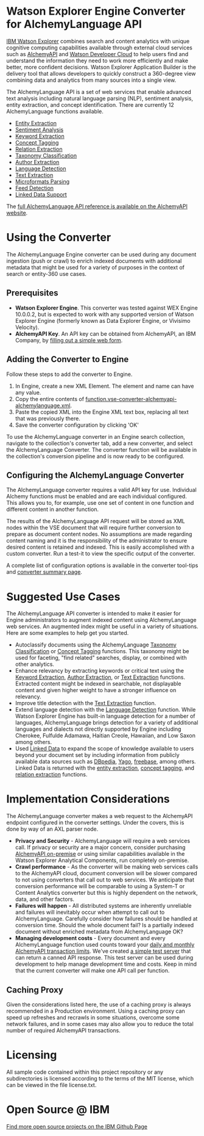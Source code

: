 # Watson Explorer Engine Converter for AlchemyLanguage API

[IBM Watson Explorer](http://www.ibm.com/smarterplanet/us/en/ibmwatson/explorer.html) combines search and content analytics with unique cognitive computing capabilities available through external cloud services such as [AlchemyAPI](http://www.alchemyapi.com/) and [Watson Developer Cloud](http://www.ibm.com/smarterplanet/us/en/ibmwatson/developercloud/) to help users find and understand the information they need to work more efficiently and make better, more confident decisions.  Watson Explorer Application Builder is the delivery tool that allows developers to quickly construct a 360-degree view combining data and analytics from many sources into a single view.

The AlchemyLanguage API is a set of web services that enable advanced text analysis including natural language parsing (NLP), sentiment analysis, entity extraction, and concept identification.  There are currently 12 AlchemyLanguage functions available.

* [Entity Extraction](http://www.alchemyapi.com/products/alchemylanguage/entity-extraction)
* [Sentiment Analysis](http://www.alchemyapi.com/products/alchemylanguage/sentiment-analysis)
* [Keyword Extraction](http://www.alchemyapi.com/products/alchemylanguage/keyword-extraction)
* [Concept Tagging](http://www.alchemyapi.com/products/alchemylanguage/concept-tagging)
* [Relation Extraction](http://www.alchemyapi.com/products/alchemylanguage/relation-extraction)
* [Taxonomy Classification](http://www.alchemyapi.com/products/alchemylanguage/taxonomy)
* [Author Extraction](http://www.alchemyapi.com/products/alchemylanguage/author-extraction)
* [Language Detection](http://www.alchemyapi.com/products/alchemylanguage/language-detection)
* [Text Extraction](http://www.alchemyapi.com/products/alchemylanguage/text-extraction)
* [Microformats Parsing](http://www.alchemyapi.com/products/alchemylanguage/microformats-parsing)
* [Feed Detection](http://www.alchemyapi.com/products/alchemylanguage/feed-detection)
* [Linked Data Support](http://www.alchemyapi.com/products/alchemylanguage/linked-data)

The [full AlchemyLanguage API reference is available on the AlchemyAPI website](http://www.alchemyapi.com/api).


# Using the Converter

The AlchemyLanguage Engine converter can be used during any document ingestion (push or crawl) to enrich indexed documents with additional metadata that might be used for a variety of purposes in the context of search or entity-360 use cases.

## Prerequisites

- **Watson Explorer Engine**.  This converter was tested against WEX Engine 10.0.0.2, but is expected to work with any supported version of Watson Explorer Engine (formerly known as Data Explorer Engine, or Vivisimo Velocity).
- **AlchemyAPI Key**.  An API key can be obtained from AlchemyAPI, an IBM Company, by [filling out a simple web form](http://www.alchemyapi.com/api/register.html).


## Adding the Converter to Engine

Follow these steps to add the converter to Engine.

1. In Engine, create a new XML Element.  The element and name can have any value.
2. Copy the entire contents of [function.vse-converter-alchemyapi-alchemylanguage.xml](/engine/function.vse-converter-alchemyapi-alchemylanguage.xml).
3. Paste the copied XML into the Engine XML text box, replacing all text that was previously there.
4. Save the converter configuration by clicking 'OK'

To use the AlchemyLanguage converter in an Engine search collection, navigate to the collection's converter tab, add a new converter, and select the AlchemyLanguage Converter.  The converter function will be available in the collection's conversion pipeline and is now ready to be configured.

## Configuring the AlchemyLanguage Converter

The AlchemyLanguage converter requires a valid API key for use.  Individual Alchemy functions must be enabled and are each individual configured.  This allows you to, for example, use one set of content in one function and different content in another function.

The results of the AlchemyLanguage API request will be stored as XML nodes within the VSE document that will require further conversion to prepare as document content nodes.  No assumptions are made regarding content naming and it is the responsibility of the administrator to ensure desired content is retained and indexed.  This is easily accomplished with a custom converter.  Run a test-it to view the specific output of the converter.

A complete list of configuration options is available in the converter tool-tips and [converter summary page](/engine/alchemylanguage-converter-summary.md).

# Suggested Use Cases

The AlchemyLanguage API converter is intended to make it easier for Engine administrators to augment indexed content using AlchemyLanguage web services.  An augmented index might be useful in a variety of situations.  Here are some examples to help get you started.

- Autoclassify documents using the AlchemyLanguage [Taxonomy Classification](http://www.alchemyapi.com/products/alchemylanguage/taxonomy) or [Concept Tagging](http://www.alchemyapi.com/products/alchemylanguage/concept-tagging) functions.  This taxonomy might be used for faceting, "find related" searches, display, or combined with other analytics.
- Enhance relevancy by extracting keywords or critical text using the [Keyword Extraction](http://www.alchemyapi.com/products/alchemylanguage/keyword-extraction), [Author Extraction](http://www.alchemyapi.com/products/alchemylanguage/author-extraction), or [Text Extraction](http://www.alchemyapi.com/products/alchemylanguage/text-extraction) functions.  Extracted content might be indexed in searchable, not displayable content and given higher weight to have a stronger influence on relevancy.
- Improve title detection with the [Text Extraction](http://www.alchemyapi.com/products/alchemylanguage/text-extraction) function.
- Extend language detection with the [Language Detection](http://www.alchemyapi.com/products/alchemylanguage/language-detection) function.  While Watson Explorer Engine has built-in language detection for a number of languages, AlchemyLanguage brings detection for a variety of additional languages and dialects not directly supported by Engine including Cherokee, Fulfulde Adamawa, Haitian Creole, Hawaiian, and Low Saxon among others.
- Used [Linked Data](http://www.alchemyapi.com/products/alchemylanguage/linked-data) to expand the scope of knowledge available to users beyond your document set by including information from publicly available data sources such as [DBpedia](http://wiki.dbpedia.org/), [Yago](http://www.mpi-inf.mpg.de/departments/databases-and-information-systems/research/yago-naga/yago/), [freebase](http://www.freebase.com/), among others.  Linked Data is returned with the [entity extraction](http://www.alchemyapi.com/products/alchemylanguage/entity-extraction), [concept tagging](http://www.alchemyapi.com/products/alchemylanguage/concept-tagging), and [relation extraction](http://www.alchemyapi.com/products/alchemylanguage/relation-extraction) functions.


# Implementation Considerations
The AlchemyLanguage converter makes a web request to the AlchemyAPI endpoint configured in the converter settings.  Under the covers, this is done by way of an AXL parser node.

- **Privacy and Security** - AlchemyLanguage will require a web services call. If privacy or security are a major concern, consider purchasing [AlchemyAPI on-premise](http://www.alchemyapi.com/products/products-overview) or using similar capabilities available in the Watson Explorer Analytical Components, run completely on-premise.
- **Crawl performance** - As the converter will be making web services calls to the AlchemyAPI cloud, document conversion will be slower compared to not using converters that call out to web services.  We anticipate that conversion performance will be comparable to using a System-T or Content Analytics converter but this is highly dependent on the network, data, and other factors.
- **Failures will happen** - All distributed systems are inherently unreliable and failures will inevitably occur when attempt to call out to AlchemyLanguage.  Carefully consider how failures should be handled at conversion time. Should the whole document fail? Is a partially indexed document without enriched metadata from AlchemyLanguage OK?
- **Managing development costs** - Every document and every AlchemyLanguage function used counts toward your [daily and monthly AlchemyAPI transaction limits](http://www.alchemyapi.com/products/pricing/alchemylanguage). We've created [a simple test server](/test/mock-server) that can return a canned API response.  This test server can be used during development to help manage development time and costs. Keep in mind that the current converter will make one API call per function.

## Caching Proxy
Given the considerations listed here, the use of a caching proxy is always recommended in a Production environment.  Using a caching proxy can speed up refreshes and recrawls in some situations, overcome some network failures, and in some cases may also allow you to reduce the total number of required AlchemyAPI transactions.


# Licensing
All sample code contained within this project repository or any subdirectories is licensed according to the terms of the MIT license, which can be viewed in the file license.txt.


# Open Source @ IBM
[Find more open source projects on the IBM Github Page](http://ibm.github.io/)
